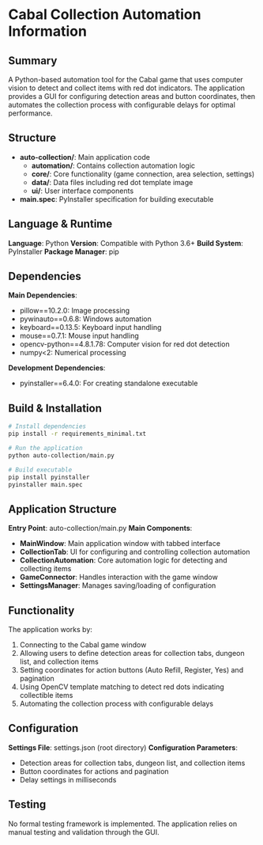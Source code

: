 # Cabal Collection Automation Information

## Summary
A Python-based automation tool for the Cabal game that uses computer vision to detect and collect items with red dot indicators. The application provides a GUI for configuring detection areas and button coordinates, then automates the collection process with configurable delays for optimal performance.

## Structure
- **auto-collection/**: Main application code
  - **automation/**: Contains collection automation logic
  - **core/**: Core functionality (game connection, area selection, settings)
  - **data/**: Data files including red dot template image
  - **ui/**: User interface components
- **main.spec**: PyInstaller specification for building executable

## Language & Runtime
**Language**: Python
**Version**: Compatible with Python 3.6+
**Build System**: PyInstaller
**Package Manager**: pip

## Dependencies
**Main Dependencies**:
- pillow==10.2.0: Image processing
- pywinauto==0.6.8: Windows automation
- keyboard==0.13.5: Keyboard input handling
- mouse==0.7.1: Mouse input handling
- opencv-python==4.8.1.78: Computer vision for red dot detection
- numpy<2: Numerical processing

**Development Dependencies**:
- pyinstaller==6.4.0: For creating standalone executable

## Build & Installation
```bash
# Install dependencies
pip install -r requirements_minimal.txt

# Run the application
python auto-collection/main.py

# Build executable
pip install pyinstaller
pyinstaller main.spec
```

## Application Structure
**Entry Point**: auto-collection/main.py
**Main Components**:
- **MainWindow**: Main application window with tabbed interface
- **CollectionTab**: UI for configuring and controlling collection automation
- **CollectionAutomation**: Core automation logic for detecting and collecting items
- **GameConnector**: Handles interaction with the game window
- **SettingsManager**: Manages saving/loading of configuration

## Functionality
The application works by:
1. Connecting to the Cabal game window
2. Allowing users to define detection areas for collection tabs, dungeon list, and collection items
3. Setting coordinates for action buttons (Auto Refill, Register, Yes) and pagination
4. Using OpenCV template matching to detect red dots indicating collectible items
5. Automating the collection process with configurable delays

## Configuration
**Settings File**: settings.json (root directory)
**Configuration Parameters**:
- Detection areas for collection tabs, dungeon list, and collection items
- Button coordinates for actions and pagination
- Delay settings in milliseconds

## Testing
No formal testing framework is implemented. The application relies on manual testing and validation through the GUI.